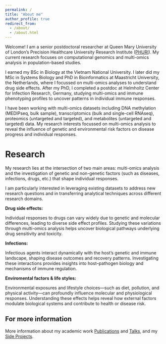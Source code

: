 ```yaml
---
permalink: /
title: "About me"
author_profile: true
redirect_from: 
  - /about/
  - /about.html
---
```


Welcome! I am a senior postdoctoral researcher at Queen Mary University of London’s Precision Healthcare University Research Institute ([PHURI](https://www.qmul.ac.uk/phuri/)). My current research focuses on computational genomics and multi-omics analysis in population-based studies.
 
I earned my BSc in Biology at the Vietnam National University. I later did my MSc in Systems Biology and PhD in Bioinformatics at Maastricht University, the Netherlands, where I focussed on multi-omics analyses to understand drug side effects. After my PhD, I completed a postdoc at Helmholtz Center for Infection Research, Germany, studying multi-omics and immune phenotyping profiles to uncover patterns in individual immune responses.

I have been working with multi-omics datasets including DNA methylation (MEDIPseq, bulk sample), transcriptomics (bulk and single-cell RNAseq), proteomics (untargeted and targeted), and metabolites (untargeted and targeted) data. My research interests focussed on multi-omics analysis to reveal the influence of genetic and environmental risk factors on disease progress and individual responses.



Research
======
My research lies at the intersection of two main areas: multi-omics analysis and the investigation of genetic and non-genetic factors (such as diseases, infections, drugs, etc.) that shape individual responses.

I am particularly interested in leveraging existing datasets to address new research questions and in transferring analytical techniques across different research domains.

**Drug side effects:**

Individual responses to drugs can vary widely due to genetic and molecular differences, leading to diverse side effect profiles. Studying these variations through multi-omics analysis helps uncover biological pathways underlying drug sensitivity and toxicity.

**Infections:**

Infectious agents interact dynamically with the host’s genetic and immune landscape, shaping disease outcomes and recovery patterns. Investigating these interactions provides insights into host–pathogen biology and mechanisms of immune regulation.

**Enviromental factors & life styles:**

Environmental exposures and lifestyle choices—such as diet, pollution, and physical activity—can profoundly influence molecular and physiological responses. Understanding these effects helps reveal how external factors modulate biological systems and contribute to health or disease risk.


For more information
------
More information about my academic work [Publications](https://nhannguyen000.github.io/publications/) and [Talks](https://nhannguyen000.github.io/talks/), and my [Side Projects](https://nhannguyen000.github.io/portfolio/). 

